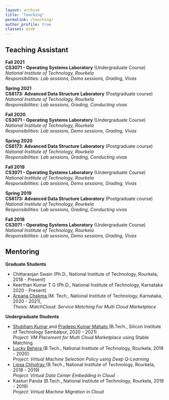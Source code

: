 ```yaml
---
layout: archive
title: "Teaching"
permalink: /teaching/
author_profile: true
classes: wide
---
```


## Teaching Assistant
**Fall 2021**<br>
**CS3071 - Operating Systems Laboratory** (Undergraduate Course) <br>
*National Institute of Technology, Rourkela* <br>
*Responsibilities: Lab sessions, Demo sessions, Grading, Vivas* <br>

**Spring 2021**<br>
**CS6173: Advanced Data Structure Laboratory** (Postgraduate course) <br>
*National Institute of Technology, Rourkela* <br>
*Responsibilities: Lab sessions, Grading, Conducting vivas* <br>

**Fall 2020**<br>
**CS3071 - Operating Systems Laboratory** (Undergraduate Course) <br>
*National Institute of Technology, Rourkela* <br>
*Responsibilities: Lab sessions, Demo sessions, Grading, Vivas* <br>

**Spring 2020**<br>
**CS6173: Advanced Data Structure Laboratory** (Postgraduate course) <br>
*National Institute of Technology, Rourkela* <br>
*Responsibilities: Lab sessions, Grading, Conducting vivas* <br>

**Fall 2019**<br>
**CS3071 - Operating Systems Laboratory** (Undergraduate Course) <br>
*National Institute of Technology, Rourkela* <br>
*Responsibilities: Lab sessions, Demo sessions, Grading, Vivas* <br>

**Spring 2019**<br>
**CS6173: Advanced Data Structure Laboratory** (Postgraduate course) <br>
*National Institute of Technology, Rourkela* <br>
*Responsibilities: Lab sessions, Grading, Conducting vivas* <br>

**Fall 2018**<br>
**CS3071 - Operating Systems Laboratory** (Undergraduate Course) <br>
*National Institute of Technology, Rourkela* <br>
*Responsibilities: Lab sessions, Demo sessions, Grading, Vivas* <br>

## Mentoring
**Graduate Students**
<ul>
	<li>
		Chittaranjan Swain (Ph.D., National Institute of Technology, Rourkela, 2018 - Present)
	</li>
	<li>
		Keerthan Kumar T G (Ph.D., National Institute of Technology, Karnataka 2020 - Present)
	</li>
	<li>
		<a href="https://www.linkedin.com/in/arpana-chakma">Arpana Chakma </a> (M. Tech., National Institute of Technology, Karnataka, 2020 - 2021),<br> 
		<i> Thesis: MatchCloud: Service Matching For Multi Cloud Marketplace </i>
	</li>
</ul>	

**Undergraduate Students**
<ul>
	<li>
		<a href="https://www.linkedin.com/in/shubham-kumar-0a2930174"> Shubham Kumar </a> and <a href="https://www.linkedin.com/in/pradeepkmahato"> Pradeep Kumar Mahato </a> (B.Tech., Silicon Institute of Technology Sambalpur, 2020 - 2021)
		<br> 
		<i> Project: VM Placement for Multi Cloud Marketplace </i>
using Stable Matching
	</li>
	<li>
		<a href="https://www.linkedin.com/in/lucky-behera-644284193">Lucky Behera </a> (B.Tech., National Institute of Technology, Rourkela, 2019 - 2020) <br>
		<i>Project: Virtual Machine Selection Policy using Deep Q-Learning</i>
	</li>
	<li>
		<a href="https://www.linkedin.com/in/lipsa-chhotray-nitr"> Lipsa Chhotray </a> (B.Tech., National Institute of Technology, Rourkela, 2018 - 2019)<br> 
		<i>Project: Virtual Data Center Embedding in Cloud </i>
	</li>
	<li>
		Kasturi Panda (B.Tech., National Institute of Technology, Rourkela, 2018 - 2019)<br> 
		<i>Project: Virtual Machine Migration in Cloud </i>
	</li>
</ul>	

